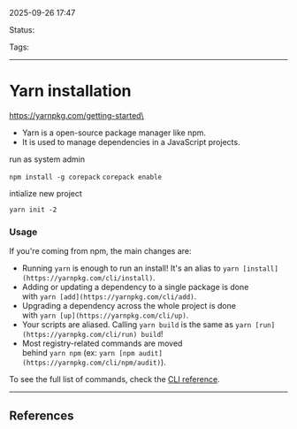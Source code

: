 
2025-09-26 17:47

Status:

Tags:

---
# Yarn installation
https://yarnpkg.com/getting-started\

- Yarn is a open-source package manager like npm.
- It is used to manage dependencies in a JavaScript projects.

run as system admin

`npm install -g corepack`
`corepack enable`

intialize new project

`yarn init -2`


### Usage


If you're coming from npm, the main changes are:

- Running `yarn` is enough to run an install! It's an alias to `yarn [install](https://yarnpkg.com/cli/install)`.
- Adding or updating a dependency to a single package is done with `yarn [add](https://yarnpkg.com/cli/add)`.
- Upgrading a dependency across the whole project is done with `yarn [up](https://yarnpkg.com/cli/up)`.
- Your scripts are aliased. Calling `yarn build` is the same as `yarn [run](https://yarnpkg.com/cli/run) build`! 
- Most registry-related commands are moved behind `yarn npm` (ex: `yarn [npm audit](https://yarnpkg.com/cli/npm/audit)`).

To see the full list of commands, check the [CLI reference](https://yarnpkg.com/cli).




---
## References